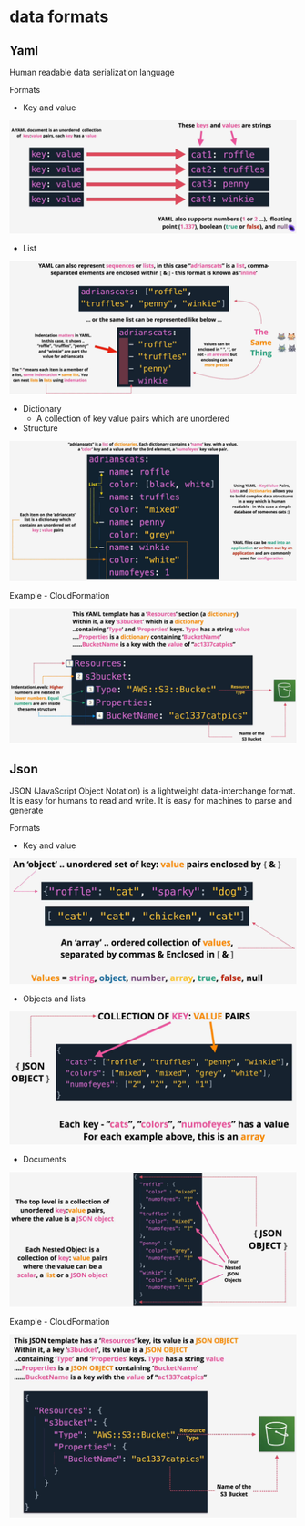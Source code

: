 # data formats

## Yaml

Human readable data serialization language

Formats

- Key and value

![img](./img/3.png)

- List

![img](./img/4.png)

- Dictionary
  - A collection of key value pairs which are unordered
- Structure

![img](./img/5.png)

Example - CloudFormation

![img](./img/6.png)

## Json

JSON (JavaScript Object Notation) is a lightweight data-interchange format. It is easy for humans to read and write. It is easy for machines to parse and generate

Formats

- Key and value

![img](./img/7.png)

- Objects and lists

![img](./img/8.png)

- Documents

![img](./img/9.png)

Example - CloudFormation

![img](./img/10.png)

